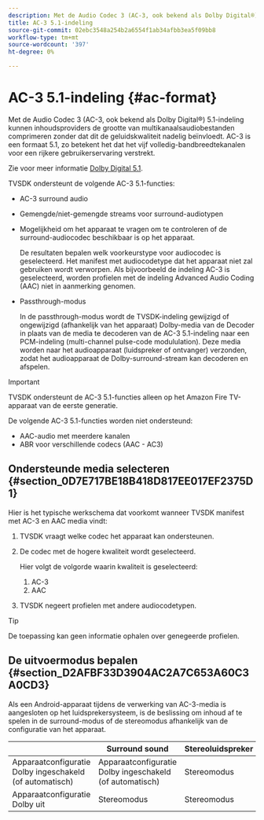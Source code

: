 ```yaml
---
description: Met de Audio Codec 3 (AC-3, ook bekend als Dolby Digital®) 5.1-indeling kunnen inhoudsproviders de grootte van multikanaalsaudiobestanden comprimeren zonder dat dit de geluidskwaliteit nadelig beïnvloedt. AC-3 is een formaat 5.1, zo betekent het dat het vijf volledig-bandbreedtekanalen voor een rijkere gebruikerservaring verstrekt.
title: AC-3 5.1-indeling
source-git-commit: 02ebc3548a254b2a6554f1ab34afbb3ea5f09bb8
workflow-type: tm+mt
source-wordcount: '397'
ht-degree: 0%

---
```


# AC-3 5.1-indeling {#ac-format}

Met de Audio Codec 3 (AC-3, ook bekend als Dolby Digital®) 5.1-indeling kunnen inhoudsproviders de grootte van multikanaalsaudiobestanden comprimeren zonder dat dit de geluidskwaliteit nadelig beïnvloedt. AC-3 is een formaat 5.1, zo betekent het dat het vijf volledig-bandbreedtekanalen voor een rijkere gebruikerservaring verstrekt.

Zie voor meer informatie [Dolby Digital 5.1](https://www.dolby.com/us/en/technologies/dolby-digital.html).

TVSDK ondersteunt de volgende AC-3 5.1-functies:

* AC-3 surround audio
* Gemengde/niet-gemengde streams voor surround-audiotypen
* Mogelijkheid om het apparaat te vragen om te controleren of de surround-audiocodec beschikbaar is op het apparaat.

  De resultaten bepalen welk voorkeurstype voor audiocodec is geselecteerd. Het manifest met audiocodetype dat het apparaat niet zal gebruiken wordt verworpen. Als bijvoorbeeld de indeling AC-3 is geselecteerd, worden profielen met de indeling Advanced Audio Coding (AAC) niet in aanmerking genomen.
* Passthrough-modus

  In de passthrough-modus wordt de TVSDK-indeling gewijzigd of ongewijzigd (afhankelijk van het apparaat) Dolby-media van de Decoder in plaats van de media te decoderen van de AC-3 5.1-indeling naar een PCM-indeling (multi-channel pulse-code modululation). Deze media worden naar het audioapparaat (luidspreker of ontvanger) verzonden, zodat het audioapparaat de Dolby-surround-stream kan decoderen en afspelen.

>[!IMPORTANT]
>
>TVSDK ondersteunt de AC-3 5.1-functies alleen op het Amazon Fire TV-apparaat van de eerste generatie.

De volgende AC-3 5.1-functies worden niet ondersteund:

* AAC-audio met meerdere kanalen
* ABR voor verschillende codecs (AAC - AC3)

## Ondersteunde media selecteren {#section_0D7E717BE18B418D817EE017EF2375D1}

Hier is het typische werkschema dat voorkomt wanneer TVSDK manifest met AC-3 en AAC media vindt:

1. TVSDK vraagt welke codec het apparaat kan ondersteunen.
1. De codec met de hogere kwaliteit wordt geselecteerd.

   Hier volgt de volgorde waarin kwaliteit is geselecteerd:

   1. AC-3
   1. AAC

1. TVSDK negeert profielen met andere audiocodetypen.

>[!TIP]
>
>De toepassing kan geen informatie ophalen over genegeerde profielen.

## De uitvoermodus bepalen {#section_D2AFBF33D3904AC2A7C653A60C3A0CD3}

Als een Android-apparaat tijdens de verwerking van AC-3-media is aangesloten op het luidsprekersysteem, is de beslissing om inhoud af te spelen in de surround-modus of de stereomodus afhankelijk van de configuratie van het apparaat.

|   | Surround sound | Stereoluidspreker |
|---|---|---|
| Apparaatconfiguratie Dolby ingeschakeld (of automatisch) | Apparaatconfiguratie Dolby ingeschakeld (of automatisch) | Stereomodus |
| Apparaatconfiguratie Dolby uit | Stereomodus | Stereomodus |
